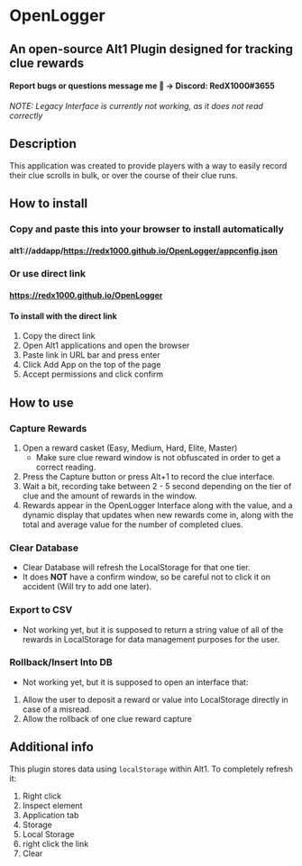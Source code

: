 # OpenLogger
## An open-source Alt1 Plugin designed for tracking clue rewards
#### Report bugs or questions message me 🙂 -> Discord: RedX1000#3655

*NOTE: Legacy Interface is currently not working, as it does not read correctly* 

## Description
This application was created to provide players with a way to easily record their clue scrolls in bulk, or over the course of their clue runs.

## How to install
### Copy and paste this into your browser to install automatically
#### alt1://addapp/https://redx1000.github.io/OpenLogger/appconfig.json
### Or use direct link
#### https://redx1000.github.io/OpenLogger
#### To install with the direct link
1. Copy the direct link
2. Open Alt1 applications and open the browser
3. Paste link in URL bar and press enter
4. Click Add App on the top of the page
5. Accept permissions and click confirm

 ## How to use
 ### Capture Rewards
1. Open a reward casket (Easy, Medium, Hard, Elite, Master)
    * Make sure clue reward window is not obfuscated in order to get a correct reading.
2. Press the Capture button or press Alt+1 to record the clue interface.
3. Wait a bit, recording take between 2 - 5 second depending on the tier of clue and the amount of rewards in the window.
4. Rewards appear in the OpenLogger Interface along with the value, and a dynamic display that updates when new rewards come in, along with the total and average value for the number of completed clues.

### Clear Database
* Clear Database will refresh the LocalStorage for that one tier.
* It does **NOT** have a confirm window, so be careful not to click it on accident (Will try to add one later).

### Export to CSV
* Not working yet, but it is supposed to return a string value of all of the rewards in LocalStorage for data management purposes for the user.

### Rollback/Insert Into DB
* Not working yet, but it is supposed to open an interface that:
1. Allow the user to deposit a reward or value into LocalStorage directly in case of a misread.
2. Allow the rollback of one clue reward capture

## Additional info
This plugin stores data using `localStorage` within Alt1. To completely refresh it:
1. Right click 
2. Inspect element
3. Application tab
4. Storage
5. Local Storage
6. right click the link
7. Clear

